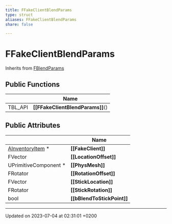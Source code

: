 ```yaml
---
title: FFakeClientBlendParams
type: struct
aliases: FFakeClientBlendParams
share: false

---
```


# FFakeClientBlendParams





Inherits from [FBlendParams](/docs/SDK/Source/Classes/structFBlendParams.md)

## Public Functions

|                | Name           |
| -------------- | -------------- |
| TBL_API | **[[FFakeClientBlendParams]]**() |

## Public Attributes

|                | Name           |
| -------------- | -------------- |
| [AInventoryItem](/docs/SDK/Source/Classes/classAInventoryItem.md) * | **[[FakeClient]]**  |
| FVector | **[[LocationOffset]]**  |
| UPrimitiveComponent * | **[[PhysMesh]]**  |
| FRotator | **[[RotationOffset]]**  |
| FVector | **[[StickLocation]]**  |
| FRotator | **[[StickRotation]]**  |
| bool | **[[bBlendToStickPoint]]**  |

-------------------------------

Updated on 2023-07-04 at 02:31:01 +0200